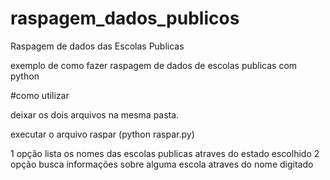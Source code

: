 # raspagem_dados_publicos
Raspagem de dados das Escolas Publicas

exemplo de como fazer raspagem de dados de escolas publicas com python

#como utilizar

deixar os dois arquivos na mesma pasta.

executar o arquivo raspar (python raspar.py)

1 opção lista os nomes das escolas publicas atraves do estado escolhido
2 opção busca informações sobre alguma escola atraves do nome digitado
